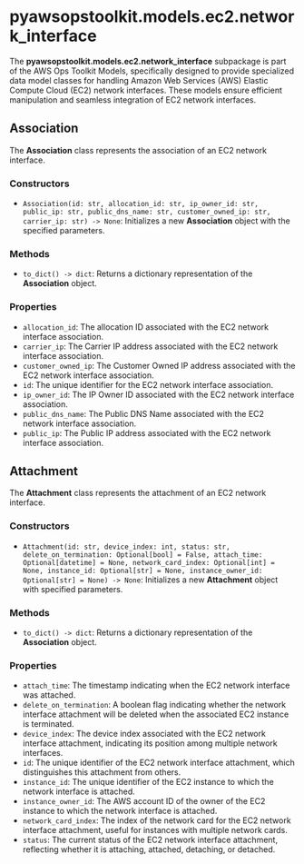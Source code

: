 # pyawsopstoolkit.models.ec2.network_interface

The **pyawsopstoolkit.models.ec2.network_interface** subpackage is part of the AWS Ops Toolkit Models, specifically
designed to provide specialized data model classes for handling Amazon Web Services (AWS) Elastic Compute Cloud (EC2)
network interfaces. These models ensure efficient manipulation and seamless integration of EC2 network interfaces.

## Association

The **Association** class represents the association of an EC2 network interface.

### Constructors

- `Association(id: str, allocation_id: str, ip_owner_id: str, public_ip: str, public_dns_name: str, customer_owned_ip: str, carrier_ip: str) -> None`:
  Initializes a new **Association** object with the specified parameters.

### Methods

- `to_dict() -> dict`: Returns a dictionary representation of the **Association** object.

### Properties

- `allocation_id`: The allocation ID associated with the EC2 network interface association.
- `carrier_ip`: The Carrier IP address associated with the EC2 network interface association.
- `customer_owned_ip`: The Customer Owned IP address associated with the EC2 network interface association.
- `id`: The unique identifier for the EC2 network interface association.
- `ip_owner_id`: The IP Owner ID associated with the EC2 network interface association.
- `public_dns_name`: The Public DNS Name associated with the EC2 network interface association.
- `public_ip`: The Public IP address associated with the EC2 network interface association.

## Attachment

The **Attachment** class represents the attachment of an EC2 network interface.

### Constructors

- `Attachment(id: str, device_index: int, status: str, delete_on_termination: Optional[bool] = False, attach_time: Optional[datetime] = None, network_card_index: Optional[int] = None, instance_id: Optional[str] = None, instance_owner_id: Optional[str] = None) -> None`:
  Initializes a new **Attachment** object with specified parameters.

### Methods

- `to_dict() -> dict`: Returns a dictionary representation of the **Association** object.

### Properties

- `attach_time`: The timestamp indicating when the EC2 network interface was attached.
- `delete_on_termination`: A boolean flag indicating whether the network interface attachment will be deleted when the
  associated EC2 instance is terminated.
- `device_index`: The device index associated with the EC2 network interface attachment, indicating its position among
  multiple network interfaces.
- `id`: The unique identifier of the EC2 network interface attachment, which distinguishes this attachment from others.
- `instance_id`: The unique identifier of the EC2 instance to which the network interface is attached.
- `instance_owner_id`: The AWS account ID of the owner of the EC2 instance to which the network interface is attached.
- `network_card_index`: The index of the network card for the EC2 network interface attachment, useful for instances
  with multiple network cards.
- `status`: The current status of the EC2 network interface attachment, reflecting whether it is attaching, attached,
  detaching, or detached.